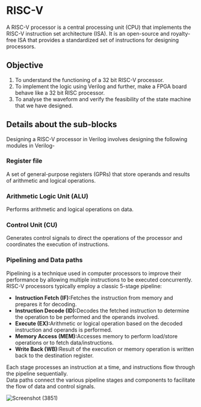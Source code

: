 # RISC-V
A RISC-V processor is a central processing unit (CPU) that implements the RISC-V instruction set architecture (ISA). It is an open-source and royalty-free ISA that provides a standardized set of instructions for designing processors.
## Objective
1. To understand the functioning of a 32 bit RISC-V processor.
2. To implement the logic using Verilog and further, make a FPGA board behave like a 32 bit RISC processor.
3. To analyse the waveform and verify the feasibility of the state machine that we have designed.
## Details about the sub-blocks
Designing a RISC-V processor in Verilog involves designing the following modules in Verilog-
### Register file
A set of general-purpose registers (GPRs) that store operands and results of arithmetic and logical operations.
### Arithmetic Logic Unit (ALU)
Performs arithmetic and logical operations on data.
### Control Unit (CU)
Generates control signals to direct the operations of the processor and coordinates the execution of instructions.
### Pipelining and Data paths
Pipelining is a technique used in computer processors to improve their performance by allowing multiple instructions to be executed concurrently. 
RISC-V processors typically employ a classic 5-stage pipeline:
<ul>
  <li><b>Instruction Fetch (IF):</b>Fetches the instruction from memory and prepares it for decoding.
  <li><b>Instruction Decode (ID):</b>Decodes the fetched instruction to determine the operation to be performed and the operands involved.
  <li><b>Execute (EX):</b>Arithmetic or logical operation based on the decoded instruction and operands is performed.
  <li><b>Memory Access (MEM):</b>Accesses memory to perform load/store operations or to fetch data/instructions.
  <li><b>Write Back (WB):</b>Result of the execution or memory operation is written back to the destination register.
  </ul>
Each stage processes an instruction at a time, and instructions flow through the pipeline sequentially.</br> 
Data paths connect the various pipeline stages and components to facilitate the flow of data and control signals.

![Screenshot (3851)](https://github.com/Jaya-Bansal/RISC-V/assets/100524013/a1e04c02-2576-4435-a580-6fca8b4ed799)

